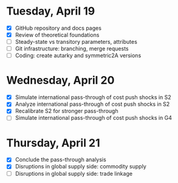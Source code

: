 # Tuesday, April 19

- [x] GitHub repository and docs pages
- [x] Review of theoretical foundations
- [ ] Steady-state vs transitory parameters, attributes
- [ ] Git infrastructure: branching, merge requests
- [ ] Coding: create autarky and symmetric2A versions

# Wednesday, April 20
- [x] Simulate international pass-through of cost push shocks in S2
- [x] Analyze international pass-through of cost push shocks in S2
- [x] Recalibrate S2 for stronger pass-through
- [ ] Simulate international pass-through of cost push shocks in G4

# Thursday, April 21
- [x] Conclude the pass-through analysis
- [x] Disruptions in global supply side: commodity supply 
- [ ] Disruptions in global supply side: trade linkage